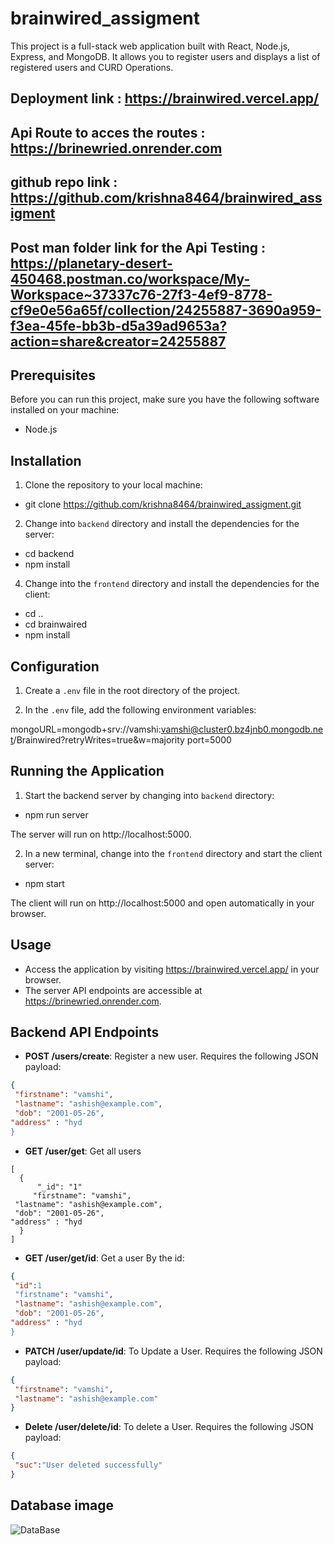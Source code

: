 # brainwired_assigment

This project is a full-stack web application built with React, Node.js, Express, and MongoDB. It allows you to register users and displays a list of registered users and CURD Operations.

## Deployment link : https://brainwired.vercel.app/
## Api Route to acces the routes : https://brinewried.onrender.com
## github repo link : https://github.com/krishna8464/brainwired_assigment
## Post man folder link for the Api Testing : https://planetary-desert-450468.postman.co/workspace/My-Workspace~37337c76-27f3-4ef9-8778-cf9e0e56a65f/collection/24255887-3690a959-f3ea-45fe-bb3b-d5a39ad9653a?action=share&creator=24255887 

## Prerequisites

Before you can run this project, make sure you have the following software installed on your machine:

- Node.js

## Installation

1. Clone the repository to your local machine: 

- git clone https://github.com/krishna8464/brainwired_assigment.git


2. Change into `backend` directory and install the dependencies for the server:

- cd backend
- npm install


4. Change into the `frontend` directory and install the dependencies for the client:

- cd ..
- cd brainwaired
- npm install


## Configuration

1. Create a `.env` file in the root directory of the project.

2. In the `.env` file, add the following environment variables:

mongoURL=mongodb+srv://vamshi:vamshi@cluster0.bz4jnb0.mongodb.net/Brainwired?retryWrites=true&w=majority
port=5000

## Running the Application

1. Start the backend server by changing into `backend` directory:

- npm run server


The server will run on http://localhost:5000.

2. In a new terminal, change into the `frontend` directory and start the client server:

- npm start


The client will run on http://localhost:5000 and open automatically in your browser.

## Usage

- Access the application by visiting https://brainwired.vercel.app/ in your browser.
- The server API endpoints are accessible at https://brinewried.onrender.com.

## Backend API Endpoints

- **POST /users/create**: Register a new user. Requires the following JSON payload:
```json
{
 "firstname": "vamshi",
 "lastname": "ashish@example.com",
 "dob": "2001-05-26",
"address" : "hyd
}
```

- **GET /user/get**: Get all users
```
[
  {
      "_id": "1"
     "firstname": "vamshi",
 "lastname": "ashish@example.com",
 "dob": "2001-05-26",
"address" : "hyd
  }
]
```
- **GET /user/get/id**: Get a user By the id:
```json
{
 "id":1
 "firstname": "vamshi",
 "lastname": "ashish@example.com",
 "dob": "2001-05-26",
"address" : "hyd
}
```
- **PATCH /user/update/id**: To Update a User. Requires the following JSON payload:
```json
{
 "firstname": "vamshi",
 "lastname": "ashish@example.com"
}
```
- **Delete /user/delete/id**: To delete a User. Requires the following JSON payload:
```json
{
 "suc":"User deleted successfully"
}
```
## Database image 

![DataBase](https://github.com/krishna8464/brainwired_assigment/assets/82109628/4be1b020-0cb9-4e18-881b-31da186e701d)


